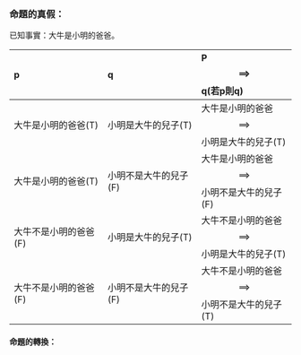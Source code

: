 ### 命題的真假：

已知事實：大牛是小明的爸爸。

| p | q | P$$\implies$$ q\(若p則q\) |
| :--- | :--- | :--- |
| 大牛是小明的爸爸\(T\) | 小明是大牛的兒子\(T\) | 大牛是小明的爸爸$$\implies$$ 小明是大牛的兒子\(T\) |
| 大牛是小明的爸爸\(T\) | 小明不是大牛的兒子\(F\) | 大牛是小明的爸爸 $$\implies$$  小明不是大牛的兒子\(F\) |
| 大牛不是小明的爸爸\(F\) | 小明是大牛的兒子\(T\) | 大牛不是小明的爸爸 $$\implies$$  小明是大牛的兒子\(T\) |
| 大牛不是小明的爸爸\(F\) | 小明不是大牛的兒子\(F\) | 大牛不是小明的爸爸$$\implies$$   小明不是大牛的兒子\(T\) |

#### 命題的轉換：



